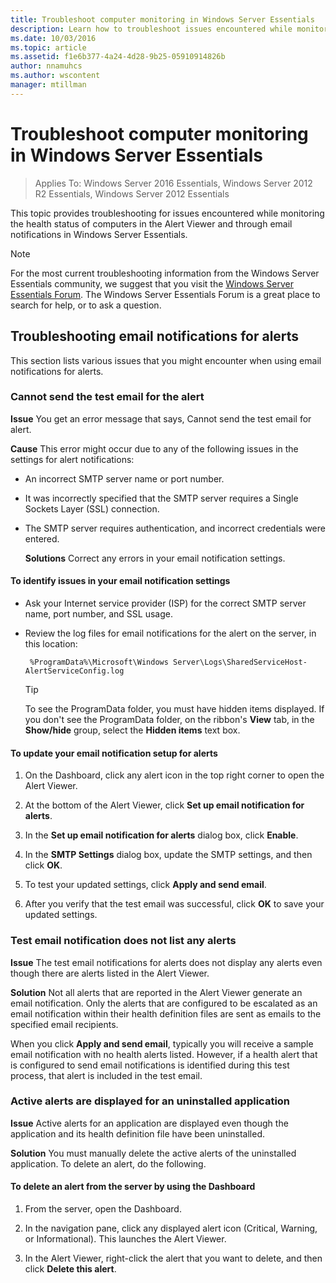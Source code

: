 ```yaml
---
title: Troubleshoot computer monitoring in Windows Server Essentials
description: Learn how to troubleshoot issues encountered while monitoring the health status of computers in the Alert Viewer and through email notifications in Windows Server Essentials.
ms.date: 10/03/2016
ms.topic: article
ms.assetid: f1e6b377-4a24-4d28-9b25-05910914826b
author: nnamuhcs
ms.author: wscontent
manager: mtillman
---
```


# Troubleshoot computer monitoring in Windows Server Essentials

> Applies To: Windows Server 2016 Essentials, Windows Server 2012 R2 Essentials, Windows Server 2012 Essentials

This topic provides troubleshooting for issues encountered while monitoring the health status of computers in the Alert Viewer and through email notifications in  Windows Server Essentials.

> [!NOTE]
> For the most current troubleshooting information from the  Windows Server Essentials community, we suggest that you visit the [Windows Server Essentials Forum](/answers/topics/windows-server-essentials.html). The Windows Server Essentials Forum is a great place to search for help, or to ask a question.

## Troubleshooting email notifications for alerts

 This section lists various issues that you might encounter when using email notifications for alerts.

### Cannot send the test email for the alert

 **Issue** You get an error message that says, Cannot send the test email for alert.

 **Cause** This error might occur due to any of the following issues in the settings for alert notifications:

- An incorrect SMTP server name or port number.

- It was incorrectly specified that the SMTP server requires a Single Sockets Layer (SSL) connection.

- The SMTP server requires authentication, and incorrect credentials were entered.

  **Solutions** Correct any errors in your email notification settings.

#### To identify issues in your email notification settings

- Ask your Internet service provider (ISP) for the correct SMTP server name, port number, and SSL usage.

- Review the log files for email notifications for the alert on the server, in this location:

    ` %ProgramData%\Microsoft\Windows Server\Logs\SharedServiceHost-AlertServiceConfig.log`

    > [!TIP]
    > To see the ProgramData folder, you must have hidden items displayed. If you don't see the ProgramData folder, on the ribbon's **View** tab, in the **Show/hide** group, select the **Hidden items** text box.

#### To update your email notification setup for alerts

1. On the Dashboard, click any alert icon in the top right corner to open the Alert Viewer.

2. At the bottom of the Alert Viewer, click **Set up email notification for alerts**.

3. In the **Set up email notification for alerts** dialog box, click **Enable**.

4. In the **SMTP Settings** dialog box, update the SMTP settings, and then click **OK**.

5. To test your updated settings, click **Apply and send email**.

6. After you verify that the test email was successful, click **OK** to save your updated settings.

### Test email notification does not list any alerts

**Issue** The test email notifications for alerts does not display any alerts even though there are alerts listed in the Alert Viewer.

**Solution** Not all alerts that are reported in the Alert Viewer generate an email notification. Only the alerts that are configured to be escalated as an email notification within their health definition files are sent as emails to the specified email recipients.

When you click **Apply and send email**, typically you will receive a sample email notification with no health alerts listed. However, if a health alert that is configured to send email notifications is identified during this test process, that alert is included in the test email.

### Active alerts are displayed for an uninstalled application

**Issue** Active alerts for an application are displayed even though the application and its health definition file have been uninstalled.

**Solution** You must manually delete the active alerts of the uninstalled application. To delete an alert, do the following.

#### To delete an alert from the server by using the Dashboard

1. From the server, open the Dashboard.

2. In the navigation pane, click any displayed alert icon (Critical, Warning, or Informational). This launches the Alert Viewer.

3. In the Alert Viewer, right-click the alert that you want to delete, and then click **Delete this alert**.